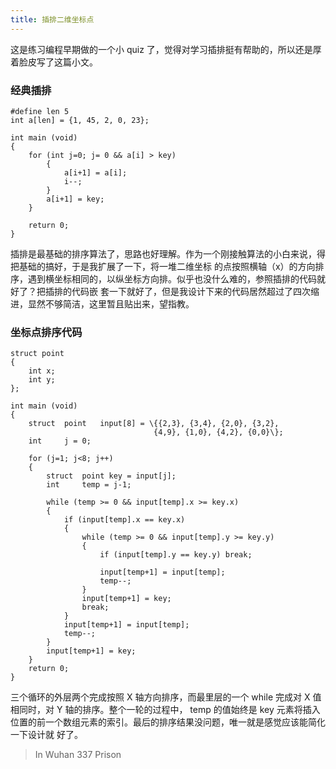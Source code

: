 ```yaml
---
title: 插排二维坐标点
---
```


这是练习编程早期做的一个小 quiz 了，觉得对学习插排挺有帮助的，所以还是厚着脸皮写了这篇小文。

### 经典插排

	#define len 5
	int a[len] = {1, 45, 2, 0, 23};

	int main (void)
	{
		for (int j=0; j= 0 && a[i] > key)
			{
				a[i+1] = a[i];
				i--;
			}
			a[i+1] = key;
		}

		return 0;
	}

插排是最基础的排序算法了，思路也好理解。作为一个刚接触算法的小白来说，得把基础的搞好，于是我扩展了一下，将一堆二维坐标
的点按照横轴（x）的方向排序，遇到横坐标相同的，以纵坐标方向排。似乎也没什么难的，参照插排的代码就好了？把插排的代码嵌
套一下就好了，但是我设计下来的代码居然超过了四次缩进，显然不够简洁，这里暂且贴出来，望指教。

### 坐标点排序代码

	struct point
	{
		int x;
		int y;
	};

	int main (void)
	{
		struct	point	input[8] = \{{2,3}, {3,4}, {2,0}, {3,2},
									{4,9}, {1,0}, {4,2}, {0,0}\};
		int		j = 0;

		for (j=1; j<8; j++)
		{
			struct	point key = input[j];
			int		temp = j-1;

			while (temp >= 0 && input[temp].x >= key.x)
			{
				if (input[temp].x == key.x)
				{
					while (temp >= 0 && input[temp].y >= key.y)
					{
						if (input[temp].y == key.y) break;

						input[temp+1] = input[temp];
						temp--;
					}
					input[temp+1] = key;
					break;
				}
				input[temp+1] = input[temp];
				temp--;
			}
			input[temp+1] = key;
		}
		return 0;
	}
		
三个循环的外层两个完成按照 X 轴方向排序，而最里层的一个 while 完成对 X 值相同时，对 Y 轴的排序。整个一轮的过程中，
temp 的值始终是 key 元素将插入位置的前一个数组元素的索引。最后的排序结果没问题，唯一就是感觉应该能简化一下设计就
好了。

> In Wuhan 337 Prison

